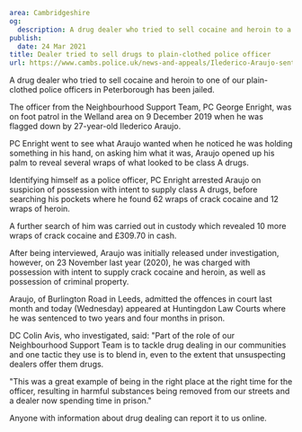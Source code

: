 ```yaml
area: Cambridgeshire
og:
  description: A drug dealer who tried to sell cocaine and heroin to a plain-clothed police officer in Peterborough has been jailed.
publish:
  date: 24 Mar 2021
title: Dealer tried to sell drugs to plain-clothed police officer
url: https://www.cambs.police.uk/news-and-appeals/Ilederico-Araujo-sentencing
```

A drug dealer who tried to sell cocaine and heroin to one of our plain-clothed police officers in Peterborough has been jailed.

The officer from the Neighbourhood Support Team, PC George Enright, was on foot patrol in the Welland area on 9 December 2019 when he was flagged down by 27-year-old Ilederico Araujo.

PC Enright went to see what Araujo wanted when he noticed he was holding something in his hand, on asking him what it was, Araujo opened up his palm to reveal several wraps of what looked to be class A drugs.

Identifying himself as a police officer, PC Enright arrested Araujo on suspicion of possession with intent to supply class A drugs, before searching his pockets where he found 62 wraps of crack cocaine and 12 wraps of heroin.

A further search of him was carried out in custody which revealed 10 more wraps of crack cocaine and £309.70 in cash.

After being interviewed, Araujo was initially released under investigation, however, on 23 November last year (2020), he was charged with possession with intent to supply crack cocaine and heroin, as well as possession of criminal property.

Araujo, of Burlington Road in Leeds, admitted the offences in court last month and today (Wednesday) appeared at Huntingdon Law Courts where he was sentenced to two years and four months in prison.

DC Colin Avis, who investigated, said: "Part of the role of our Neighbourhood Support Team is to tackle drug dealing in our communities and one tactic they use is to blend in, even to the extent that unsuspecting dealers offer them drugs.

"This was a great example of being in the right place at the right time for the officer, resulting in harmful substances being removed from our streets and a dealer now spending time in prison."

Anyone with information about drug dealing can report it to us online.
